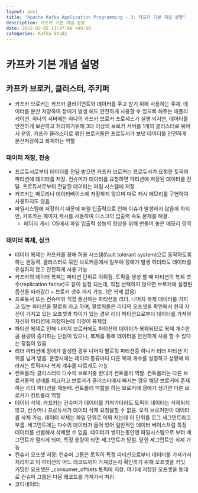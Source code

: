 ```yaml
---
layout: post
title: "Apache Kafka Application Programming - 3: 카프카 기본 개념 설명"
description: 카프카 기본 개념 설명
date: 2022-02-05 13:37:00 +09:00
categories: Kafka Study
---
```



# 카프카 기본 개념 설명

## 카프카 브로커, 클러스터, 주키퍼
- 카프카 브로커는 카프카 클라이언트와 데이터를 주고 받기 위해 사용하는 주체. 데이터를 분산 저장하여 장애가 발생 해도 안전하게 사용할 수 있도록 해주는 애플리케이션. 하나의 서버에는 하나의 카프카 브로커 프로세스가 실행 되지만, 데이터를 안전하게 보관하고 처리하기위해 3대 이상의 브로커 서버를 1개의 클러스터로 묶어서 운영. 카프카 클러스터로 묶인 브로커들은 프로듀서가 보낸 데이터를 안전하게 분산저장하고 복제하는 역할

### 데이터 저장, 전송
- 프로듀서로부터 데이터를 전달 받으면 카프카 브로커는 프로듀서가 요청한 토픽의 파티션에 데이터를 저장. 컨슈머가 데이터를 요청하면 파티션에 저장된 데이터를 전달. 프로듀서로부터 전달된 데이터는 파일 시스템에 저장
- 카프카는 메모리나 데이터베이스에 저장하지 않으며 따로 캐시 메모리를 구현하여 사용하지도 않음
- 파일시스템에 저장하기 때문에 파일 입출력으로 인해 이슈가 발생하지 않을까 하지만, 카프카는 페이지 캐시를 사용하여 디스크의 입출력 속도 문제를 해결. 
    * 페이지 캐시: OS에서 파일 입출력 성능의 향상을 위해 만들어 놓은 메모리 영역

### 데이터 복제, 싱크
- 데이터 복제는 카프카를 장애 허용 시스템(fault tolerant system)으로 동작하도록 하는 원동력. 클러스터로 묶인 브로커중에서 일부에 장애가 발생 하더라도 데이터를 유실하지 않고 안전하게 사용 가능
- 카프카의 데이터 복제는 파티션 단위로 이뤄짐. 토픽을 생성 할 때 파티션의 복제 갯수(replication factor)도 같이 설정 되는데, 직접 선택하지 않으면 브로커에 설정된 옵션을 따라감(1 ~ 브로커 갯수 까지 가능. 1은 복제 없음)
- 프로듀서 또는 컨슈머와 직접 통신하는 파티션을 리더, 나머지 복제 데이터를 가지고 있는 파티션을 팔로워 라고 하며, 팔로워들은 리더의 오프셋을 확인해서 현재 자신이 가지고 있는 오프셋과 차이가 있는 경우 리더 파티션으로부터 데이터를 가져와 자신의 파티션에 저장하는데 이것이 복제임
- 파티션 복제로 인해 나머지 브로커에도 파티션의 데이터가 복제되므로 복제 개수만큼 용량이 증가하는 단점이 있으나, 복제를 통해 데이터를 안전하게 사용 할 수 있다는 장점이 있음
- 리더 파티션에 장애가 발생한 경우 나머지 팔로워 파티션중 하나가 리더 파티션 지위를 넘겨 받음. 운영시에는 데이터 종류마다 다른 복제 개수를 설정하고 상황에 따라서는 토픽마다 복제 개수를 다르게도 가능
- 컨트롤러: 클러스터의 다수의 브로커중 한대가 컨트롤러 역할. 컨트롤러는 다른 브로커들의 상태를 체크하고 브로커가 클러스터에서 빠지는 경우 해당 브로커에 존재하는 리더 파티션을 재분배. 컨트롤러 역할을 하는 브로커에 장애가 생기면 다른 브로커가 컨트롤러 역할
- 데이터 삭제: 카프카는 컨슈머가 데이터를 가져가더라도 토픽의 데이터는 삭제되지 않고, 컨슈머나 프로듀서가 데이터 삭제 요청을할 수 없음. 오직 브로커만이 데이터를 삭제 가능. 데이터 삭제는 파일 단위로 이뤄 지는데 이 단위를 로그 세그먼트라고 부름. 세그먼트에는 다수의 데이터가 들어 있어 일반적인 데이터 베이스처럼 특정 데이터를 선별해서 삭제할 수 없음. 데이터가 쌓이는동안엔 파일시스템으로 부터 세그먼트가 열리게 되며, 특정 용량이 되면 세그먼트가 닫힘. 닫힌 세그먼트만 삭제 가능
- 컨슈머 오프셋 저장: 컨슈머 그룹은 토픽이 특정 파티션으로부터 데이터를 가져가서 처리하고 이 파티션의 어느 레코드까지 가져갔는지 확인하기 위해 오프셋을 커밋. 커밋한 오프셋은 _consumer_offsets 토픽에 저장. 여기에 저장된 오프셋을 토대로 컨슈머 그룹은 다음 레코드를 가져가서 처리
- 코디네이터: 